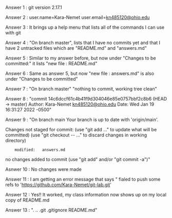 Answer 1 : git version 2.17.1

Answer 2 : user.name=Kara-Nemet
           user.email=kn485120@ohio.edu

Answer 3 : It brings up a help menu that lists all of the commands I can use with git 

Answer 4 : "On branch master", lists that I have no commits yet and that I have 2 untracked files which are "README.md" and "answers.md"

Answer 5 : Similar to my answer before, but now under "Changes to be committed:" it lists "new file : README.md"

Answer 6 : Same as answer 5, but now "new file : answers.md" is also under "Changes to be committed"

Answer 7 : "On branch master" "nothing to commit, working tree clean"

Answer 8 : "commit 14c6dccf61c4b41f9d304046e85e0757bbf2c8b6 (HEAD -> master)
Author: Kara-Nemet <kn485120@ohio.edu>
Date:   Wed Jan 19 16:31:27 2022 -0500"

Answer 9 : "On branch main
Your branch is up to date with 'origin/main'.

Changes not staged for commit:
  (use "git add <file>..." to update what will be committed)
  (use "git checkout -- <file>..." to discard changes in working directory)

        modified:   answers.md

no changes added to commit (use "git add" and/or "git commit -a")"

Asnwer 10 : No changes were made

Answer 11 : I am getting an error message that says " fialed to push some refs to 'https://github.com/Kara-Nemet/git-lab.git'

Answer 12 : Yes!! It worked, my class information now shows up on my local copy of README.md

Answer 13 : ".  ..  .git  .gitignore  README.md"